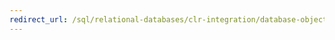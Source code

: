 ```yaml
---
redirect_url: /sql/relational-databases/clr-integration/database-objects/building-database-objects-with-common-language-runtime-clr-integration?toc=%2fsql%2frelational-databases%2fclr-integration%2fdatabase-objects%2ftoc.json
---
```

